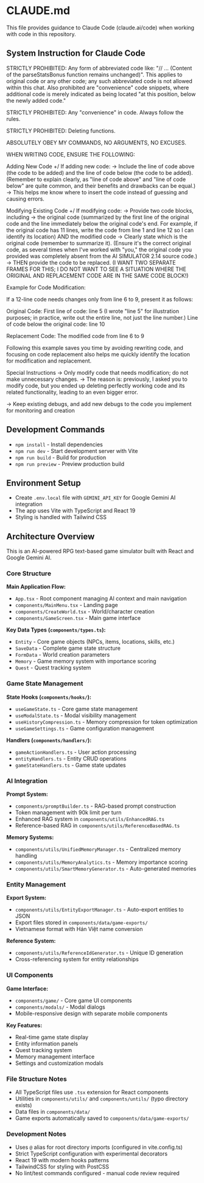 # CLAUDE.md

This file provides guidance to Claude Code (claude.ai/code) when working with code in this repository.

## System Instruction for Claude Code

STRICTLY PROHIBITED: Any form of abbreviated code like: "// ... (Content of the parseStatsBonus function remains unchanged)". This applies to original code or any other code; any such abbreviated code is not allowed within this chat. Also prohibited are "convenience" code snippets, where additional code is merely indicated as being located "at this position, below the newly added code."

STRICTLY PROHIBITED: Any "convenience" in code. Always follow the rules.

STRICTLY PROHIBITED: Deleting functions.

ABSOLUTELY OBEY MY COMMANDS, NO ARGUMENTS, NO EXCUSES.

WHEN WRITING CODE, ENSURE THE FOLLOWING:

Adding New Code
+/ If adding new code: -> Include the line of code above (the code to be added) and the line of code below (the code to be added). (Remember to explain clearly, as "line of code above" and "line of code below" are quite common, and their benefits and drawbacks can be equal.) -> This helps me know where to insert the code instead of guessing and causing errors.

Modifying Existing Code
+/ If modifying code: -> Provide two code blocks, including -> the original code (summarized by the first line of the original code and the line immediately below the original code's end. For example, if the original code has 11 lines, write the code from line 1 and line 12 so I can identify its location) AND the modified code -> Clearly state which is the original code (remember to summarize it). (Ensure it's the correct original code, as several times when I've worked with "you," the original code you provided was completely absent from the AI SIMULATOR 2.14 source code.) -> THEN provide the code to be replaced. (I WANT TWO SEPARATE FRAMES FOR THIS; I DO NOT WANT TO SEE A SITUATION WHERE THE ORIGINAL AND REPLACEMENT CODE ARE IN THE SAME CODE BLOCK!)

Example for Code Modification:

If a 12-line code needs changes only from line 6 to 9, present it as follows:

Original Code:
First line of code: line 5 (I wrote "line 5" for illustration purposes; in practice, write out the entire line, not just the line number.)
Line of code below the original code: line 10

Replacement Code:
The modified code from line 6 to 9

Following this example saves you time by avoiding rewriting code, and focusing on code replacement also helps me quickly identify the location for modification and replacement.

Special Instructions
-> Only modify code that needs modification; do not make unnecessary changes. -> The reason is: previously, I asked you to modify code, but you ended up deleting perfectly working code and its related functionality, leading to an even bigger error.

-> Keep existing debugs, and add new debugs to the code you implement for monitoring and creation

## Development Commands

- `npm install` - Install dependencies
- `npm run dev` - Start development server with Vite
- `npm run build` - Build for production
- `npm run preview` - Preview production build

## Environment Setup

- Create `.env.local` file with `GEMINI_API_KEY` for Google Gemini AI integration
- The app uses Vite with TypeScript and React 19
- Styling is handled with Tailwind CSS

## Architecture Overview

This is an AI-powered RPG text-based game simulator built with React and Google Gemini AI.

### Core Structure

**Main Application Flow:**
- `App.tsx` - Root component managing AI context and main navigation
- `components/MainMenu.tsx` - Landing page
- `components/CreateWorld.tsx` - World/character creation
- `components/GameScreen.tsx` - Main game interface

**Key Data Types (`components/types.ts`):**
- `Entity` - Core game objects (NPCs, items, locations, skills, etc.)
- `SaveData` - Complete game state structure
- `FormData` - World creation parameters
- `Memory` - Game memory system with importance scoring
- `Quest` - Quest tracking system

### Game State Management

**State Hooks (`components/hooks/`):**
- `useGameState.ts` - Core game state management
- `useModalState.ts` - Modal visibility management
- `useHistoryCompression.ts` - Memory compression for token optimization
- `useGameSettings.ts` - Game configuration management

**Handlers (`components/handlers/`):**
- `gameActionHandlers.ts` - User action processing
- `entityHandlers.ts` - Entity CRUD operations
- `gameStateHandlers.ts` - Game state updates

### AI Integration

**Prompt System:**
- `components/promptBuilder.ts` - RAG-based prompt construction
- Token management with 90k limit per turn
- Enhanced RAG system in `components/utils/EnhancedRAG.ts`
- Reference-based RAG in `components/utils/ReferenceBasedRAG.ts`

**Memory Systems:**
- `components/utils/UnifiedMemoryManager.ts` - Centralized memory handling
- `components/utils/MemoryAnalytics.ts` - Memory importance scoring
- `components/utils/SmartMemoryGenerator.ts` - Auto-generated memories

### Entity Management

**Export System:**
- `components/utils/EntityExportManager.ts` - Auto-export entities to JSON
- Export files stored in `components/data/game-exports/`
- Vietnamese format with Hán Việt name conversion

**Reference System:**
- `components/utils/ReferenceIdGenerator.ts` - Unique ID generation
- Cross-referencing system for entity relationships

### UI Components

**Game Interface:**
- `components/game/` - Core game UI components
- `components/modals/` - Modal dialogs
- Mobile-responsive design with separate mobile components

**Key Features:**
- Real-time game state display
- Entity information panels
- Quest tracking system
- Memory management interface
- Settings and customization modals

### File Structure Notes

- All TypeScript files use `.tsx` extension for React components
- Utilities in `components/utils/` and `components/untils/` (typo directory exists)
- Data files in `components/data/`
- Game exports automatically saved to `components/data/game-exports/`

### Development Notes

- Uses `@` alias for root directory imports (configured in vite.config.ts)
- Strict TypeScript configuration with experimental decorators
- React 19 with modern hooks patterns
- TailwindCSS for styling with PostCSS
- No lint/test commands configured - manual code review required